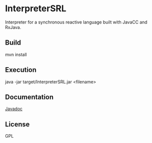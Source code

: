 # InterpreterSRL
Interpreter for a synchronous reactive language built with JavaCC and RxJava.

## Build

mvn install

## Execution

java -jar target/InterpreterSRL.jar \<filename\>

## Documentation

[Javadoc](https://htmlpreview.github.io/?https://raw.githubusercontent.com/babeanu-dorian/InterpreterSRL/master/target/site/apidocs/overview-summary.html)

## License

GPL
